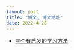 ```yaml
---
layout: post
title: "博文, 博文地址"
date: 2022-4-28 
---
```


- [三个有启发的学习方法](https://www.ruanyifeng.com/blog/2022/04/weekly-issue-202.html)